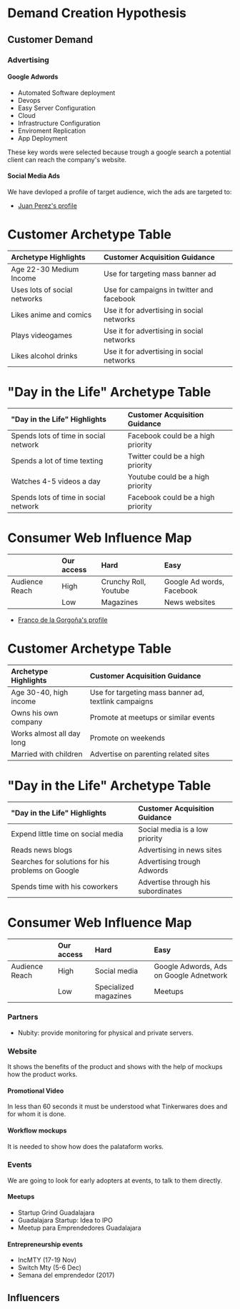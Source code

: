 # Demand Creation Hypothesis

## Customer Demand

### Advertising

#### Google Adwords

* Automated Software deployment
* Devops
* Easy Server Configuration
* Cloud
* Infrastructure Configuration
* Enviroment Replication
* App Deployment

These key words were selected because trough a google search a potential client can reach the company's website.

#### Social Media Ads

We have devloped a profile of target audience, wich the ads are targeted to:

- [Juan Perez's profile](https://app.xtensio.com/folio/sd0osqkv)
# Customer Archetype Table

| Archetype Highlights        | Customer Acquisition Guidance             |
| :-------------------------- | :---------------------------------------- |
| Age 22-30 Medium Income     | Use for targeting mass banner ad          |
| Uses lots of social networks|  Use for campaigns in twitter and facebook|
| Likes anime and comics      | Use it for advertising in social networks |
| Plays videogames            | Use it for advertising in social networks |
| Likes alcohol drinks        | Use it for advertising in social networks |

# "Day in the Life" Archetype Table

| "Day in the Life" Highlights         | Customer Acquisition Guidance               |
| :----------------------------------- | :------------------------------------------ |
| Spends lots of time in social network| Facebook could be a high priority           |
| Spends a lot of time texting         | Twitter could be a high priority            |
| Watches 4-5 videos a day             | Youtube could be a high priority            |
| Spends lots of time in social network| Facebook could be a high priority           |


# Consumer Web Influence Map

|                   | Our access     | Hard                 | Easy                     |
| :---------------- | :------------- | :------------------- | :----------------------- |
| Audience Reach    | High           | Crunchy Roll, Youtube| Google Ad words, Facebook|
|                   | Low            | Magazines            | News websites            |

- [Franco de la Gorgoña's profile](https://app.xtensio.com/folio/j609bmew)
# Customer Archetype Table

| Archetype Highlights       | Customer Acquisition Guidance                        |
| :-------------------       | :--------------------------------                    |
| Age 30-40, high income     | Use for targeting mass banner ad, textlink campaigns |
| Owns his own company       | Promote at meetups or similar events                 |
| Works almost all day long  | Promote on weekends                                  |
| Married with children      | Advertise on parenting related sites                 |


# "Day in the Life" Archetype Table

| "Day in the Life" Highlights                      | Customer Acquisition Guidance               |
| :------------------------------------------------ | :------------------------------------------ |
| Expend little time on social media                | Social media is a low priority              |
| Reads news blogs                                  | Advertising in news sites                   |
| Searches for solutions for his problems on Google | Advertising trough Adwords                  |
| Spends time with his coworkers                    | Advertise through his subordinates          |


# Consumer Web Influence Map

|                   | Our access     | Hard                 | Easy                                    |
| :---------------- | :------------- | :------------------- | :-------------------------------------- |
| Audience Reach    | High           | Social media         | Google Adwords, Ads on Google Adnetwork |
|                   | Low            | Specialized magazines| Meetups                                 |
### Partners

- Nubity: provide  monitoring for physical and private servers.

### Website

It shows the benefits of the product and shows with the help of mockups how the product works.

#### Promotional Video

In less than 60 seconds it must be understood what Tinkerwares does and for whom it is done.

#### Workflow mockups

It is needed to show how does the palataform works.

### Events

We are going to look for early adopters at events, to talk to them directly.

#### Meetups

- Startup Grind Guadalajara
- Guadalajara Startup: Idea to IPO
- Meetup para Emprendedores Guadalajara


#### Entrepreneurship events

- IncMTY (17-19 Nov)
- Switch Mty (5-6 Dec)
- Semana del emprendedor (2017)

## Influencers
